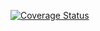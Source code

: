[![Coverage Status](https://coveralls.io/repos/github/soroush-b/test-coverage/badge.svg?branch=main)](https://coveralls.io/github/soroush-b/test-coverage?branch=main)
